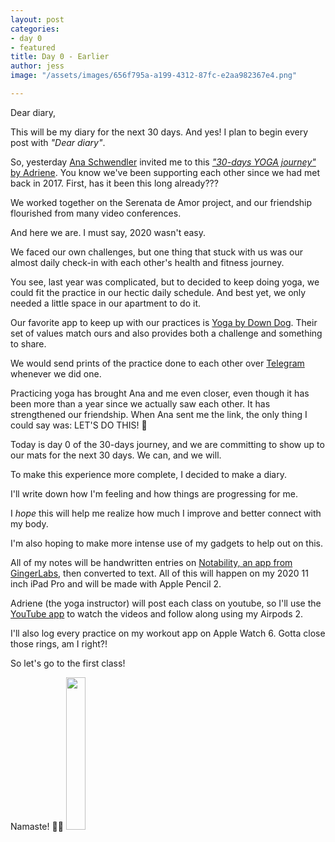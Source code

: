```yaml
---
layout: post
categories:
- day 0
- featured
title: Day 0 - Earlier
author: jess
image: "/assets/images/656f795a-a199-4312-87fc-e2aa982367e4.png"

---
```

Dear diary,

This will be my diary for the next 30 days. And yes! I plan to begin every post with _"Dear diary"_.

So, yesterday [Ana Schwendler](https://twitter.com/anaschwendler) invited me to this [_"30-days YOGA journey"_ by Adriene](https://do.yogawithadriene.com/breath-30-day-yoga-journey). You know we've been supporting each other since we had met back in 2017. First, has it been this long already???

We worked together on the Serenata de Amor project, and our friendship flourished from many video conferences.

And here we are. I must say, 2020 wasn't easy.

We faced our own challenges, but one thing that stuck with us was our almost daily check-in with each other's health and fitness journey.

You see, last year was complicated, but to decided to keep doing yoga, we could fit the practice in our hectic daily schedule. And best yet, we only needed a little space in our apartment to do it.

Our favorite app to keep up with our practices is [Yoga by Down Dog](https://www.downdogapp.com/). Their set of values match ours and also provides both a challenge and something to share.

We would send prints of the practice done to each other over [Telegram](https://telegram.org/) whenever we did one.

Practicing yoga has brought Ana and me even closer, even though it has been more than a year since we actually saw each other. It has strengthened our friendship. When Ana sent me the link, the only thing I could say was: LET'S DO THIS! 🎉

Today is day 0 of the 30-days journey, and we are committing to show up to our mats for the next 30 days. We can, and we will.

To make this experience more complete, I de­cided to make a diary.

I'll write down how I'm feeling and how things are progressing for me.

I _hope_ this will help me realize how much I improve and better connect with my body.

I'm also hoping to make more intense use of my gadgets to help out on this.

All of my notes will be handwritten entries on [Notability, an app from GingerLabs](https://www.gingerlabs.com/), then converted to text. All of this will happen on my 2020 11 inch iPad Pro and will be made with Apple Pencil 2.

Adriene (the yoga instructor) will post each class on youtube, so I'll use the [YouTube app](https://www.google.com.br/url?sa=t&rct=j&q=&esrc=s&source=web&cd=&ved=2ahUKEwjl9pGF9_vtAhV6DrkGHV15Cj8QFjABegQIAhAC&url=https%3A%2F%2Fapps.apple.com%2Fbr%2Fapp%2Fyoutube%2Fid544007664&usg=AOvVaw3o68oZM5V6tI4sS-HdZ8bA) to watch the videos and follow along using my Airpods 2.

I'll also log every practice on my workout app on Apple Watch 6. Gotta close those rings, am I right?!

So let's go to the first class!

Namaste! 🧘‍♀️ <img width="25%" height="25%" src="{{site.url}}{{site.baseurl}}/assets/images/jess-signature.gif">